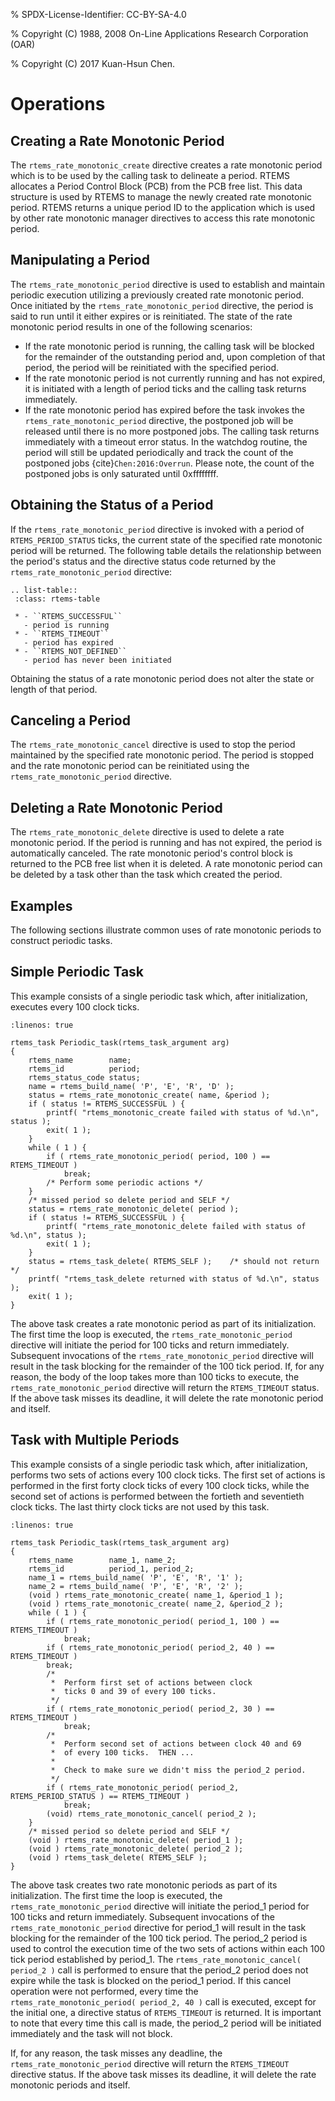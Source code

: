 % SPDX-License-Identifier: CC-BY-SA-4.0

% Copyright (C) 1988, 2008 On-Line Applications Research Corporation (OAR)

% Copyright (C) 2017 Kuan-Hsun Chen.

# Operations

## Creating a Rate Monotonic Period

The `rtems_rate_monotonic_create` directive creates a rate monotonic period
which is to be used by the calling task to delineate a period. RTEMS allocates
a Period Control Block (PCB) from the PCB free list. This data structure is
used by RTEMS to manage the newly created rate monotonic period. RTEMS returns
a unique period ID to the application which is used by other rate monotonic
manager directives to access this rate monotonic period.

## Manipulating a Period

The `rtems_rate_monotonic_period` directive is used to establish and maintain
periodic execution utilizing a previously created rate monotonic period. Once
initiated by the `rtems_rate_monotonic_period` directive, the period is said
to run until it either expires or is reinitiated. The state of the rate
monotonic period results in one of the following scenarios:

- If the rate monotonic period is running, the calling task will be blocked for
  the remainder of the outstanding period and, upon completion of that period,
  the period will be reinitiated with the specified period.
- If the rate monotonic period is not currently running and has not expired, it
  is initiated with a length of period ticks and the calling task returns
  immediately.
- If the rate monotonic period has expired before the task invokes the
  `rtems_rate_monotonic_period` directive, the postponed job will be released
  until there is no more postponed jobs. The calling task returns immediately
  with a timeout error status. In the watchdog routine, the period will still
  be updated periodically and track the count of the postponed jobs {cite}`Chen:2016:Overrun`.
  Please note, the count of the postponed jobs is only saturated until 0xffffffff.

## Obtaining the Status of a Period

If the `rtems_rate_monotonic_period` directive is invoked with a period of
`RTEMS_PERIOD_STATUS` ticks, the current state of the specified rate
monotonic period will be returned. The following table details the
relationship between the period's status and the directive status code returned
by the `rtems_rate_monotonic_period` directive:

```{eval-rst}
.. list-table::
 :class: rtems-table

 * - ``RTEMS_SUCCESSFUL``
   - period is running
 * - ``RTEMS_TIMEOUT``
   - period has expired
 * - ``RTEMS_NOT_DEFINED``
   - period has never been initiated
```

Obtaining the status of a rate monotonic period does not alter the state or
length of that period.

## Canceling a Period

The `rtems_rate_monotonic_cancel` directive is used to stop the period
maintained by the specified rate monotonic period. The period is stopped and
the rate monotonic period can be reinitiated using the
`rtems_rate_monotonic_period` directive.

## Deleting a Rate Monotonic Period

The `rtems_rate_monotonic_delete` directive is used to delete a rate
monotonic period. If the period is running and has not expired, the period is
automatically canceled. The rate monotonic period's control block is returned
to the PCB free list when it is deleted. A rate monotonic period can be
deleted by a task other than the task which created the period.

## Examples

The following sections illustrate common uses of rate monotonic periods to
construct periodic tasks.

## Simple Periodic Task

This example consists of a single periodic task which, after initialization,
executes every 100 clock ticks.

```{code-block} c
:linenos: true

rtems_task Periodic_task(rtems_task_argument arg)
{
    rtems_name        name;
    rtems_id          period;
    rtems_status_code status;
    name = rtems_build_name( 'P', 'E', 'R', 'D' );
    status = rtems_rate_monotonic_create( name, &period );
    if ( status != RTEMS_SUCCESSFUL ) {
        printf( "rtems_monotonic_create failed with status of %d.\n", status );
        exit( 1 );
    }
    while ( 1 ) {
        if ( rtems_rate_monotonic_period( period, 100 ) == RTEMS_TIMEOUT )
            break;
        /* Perform some periodic actions */
    }
    /* missed period so delete period and SELF */
    status = rtems_rate_monotonic_delete( period );
    if ( status != RTEMS_SUCCESSFUL ) {
        printf( "rtems_rate_monotonic_delete failed with status of %d.\n", status );
        exit( 1 );
    }
    status = rtems_task_delete( RTEMS_SELF );    /* should not return */
    printf( "rtems_task_delete returned with status of %d.\n", status );
    exit( 1 );
}
```

The above task creates a rate monotonic period as part of its initialization.
The first time the loop is executed, the `rtems_rate_monotonic_period`
directive will initiate the period for 100 ticks and return immediately.
Subsequent invocations of the `rtems_rate_monotonic_period` directive will
result in the task blocking for the remainder of the 100 tick period. If, for
any reason, the body of the loop takes more than 100 ticks to execute, the
`rtems_rate_monotonic_period` directive will return the `RTEMS_TIMEOUT`
status. If the above task misses its deadline, it will delete the rate
monotonic period and itself.

## Task with Multiple Periods

This example consists of a single periodic task which, after initialization,
performs two sets of actions every 100 clock ticks. The first set of actions
is performed in the first forty clock ticks of every 100 clock ticks, while the
second set of actions is performed between the fortieth and seventieth clock
ticks. The last thirty clock ticks are not used by this task.

```{code-block} c
:linenos: true

rtems_task Periodic_task(rtems_task_argument arg)
{
    rtems_name        name_1, name_2;
    rtems_id          period_1, period_2;
    name_1 = rtems_build_name( 'P', 'E', 'R', '1' );
    name_2 = rtems_build_name( 'P', 'E', 'R', '2' );
    (void ) rtems_rate_monotonic_create( name_1, &period_1 );
    (void ) rtems_rate_monotonic_create( name_2, &period_2 );
    while ( 1 ) {
        if ( rtems_rate_monotonic_period( period_1, 100 ) == RTEMS_TIMEOUT )
            break;
        if ( rtems_rate_monotonic_period( period_2, 40 ) == RTEMS_TIMEOUT )
        break;
        /*
         *  Perform first set of actions between clock
         *  ticks 0 and 39 of every 100 ticks.
         */
        if ( rtems_rate_monotonic_period( period_2, 30 ) == RTEMS_TIMEOUT )
            break;
        /*
         *  Perform second set of actions between clock 40 and 69
         *  of every 100 ticks.  THEN ...
         *
         *  Check to make sure we didn't miss the period_2 period.
         */
        if ( rtems_rate_monotonic_period( period_2, RTEMS_PERIOD_STATUS ) == RTEMS_TIMEOUT )
            break;
        (void) rtems_rate_monotonic_cancel( period_2 );
    }
    /* missed period so delete period and SELF */
    (void ) rtems_rate_monotonic_delete( period_1 );
    (void ) rtems_rate_monotonic_delete( period_2 );
    (void ) rtems_task_delete( RTEMS_SELF );
}
```

The above task creates two rate monotonic periods as part of its
initialization. The first time the loop is executed, the
`rtems_rate_monotonic_period` directive will initiate the period_1 period for
100 ticks and return immediately. Subsequent invocations of the
`rtems_rate_monotonic_period` directive for period_1 will result in the task
blocking for the remainder of the 100 tick period. The period_2 period is used
to control the execution time of the two sets of actions within each 100 tick
period established by period_1. The `rtems_rate_monotonic_cancel( period_2
)` call is performed to ensure that the period_2 period does not expire while
the task is blocked on the period_1 period. If this cancel operation were not
performed, every time the `rtems_rate_monotonic_period( period_2, 40 )` call
is executed, except for the initial one, a directive status of
`RTEMS_TIMEOUT` is returned. It is important to note that every time this
call is made, the period_2 period will be initiated immediately and the task
will not block.

If, for any reason, the task misses any deadline, the
`rtems_rate_monotonic_period` directive will return the `RTEMS_TIMEOUT`
directive status. If the above task misses its deadline, it will delete the
rate monotonic periods and itself.
